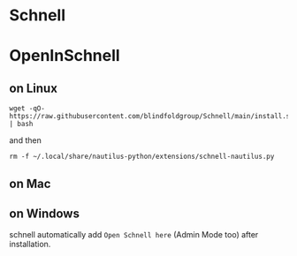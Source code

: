 # Schnell

# OpenInSchnell

## on Linux

```
wget -qO- https://raw.githubusercontent.com/blindfoldgroup/Schnell/main/install.sh | bash

```

and then

```
rm -f ~/.local/share/nautilus-python/extensions/schnell-nautilus.py

```

## on Mac


## on Windows

schnell automatically add `Open Schnell here` (Admin Mode too) after installation.
